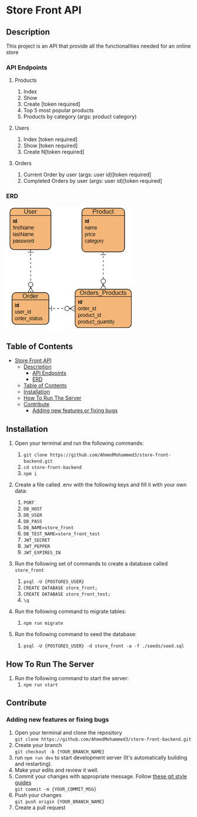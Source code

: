 # Store Front API

## Description

This project is an API that provide all the functionalities needed for an online store

### API Endpoints

1. Products

    1. Index
    2. Show
    3. Create [token required]
    4. Top 5 most popular products
    5. Products by category (args: product category)

1. Users
    1. Index [token required]
    2. Show [token required]
    3. Create N[token required]
1. Orders
    1. Current Order by user (args: user id)[token required]
    2. Completed Orders by user (args: user id)[token required]

### ERD
![ERD](./erd.png)
## Table of Contents

- [Store Front API](#store-front-api)
  - [Description](#description)
    - [API Endpoints](#api-endpoints)
    - [ERD](#erd)
  - [Table of Contents](#table-of-contents)
  - [Installation](#installation)
  - [How To Run The Server](#how-to-run-the-server)
  - [Contribute](#contribute)
    - [Adding new features or fixing bugs](#adding-new-features-or-fixing-bugs)

## Installation

1. Open your terminal and run the following commands:<br/>

    1. `git clone https://github.com/AhmedMohammed3/store-front-backend.git`
    2. `cd store-front-backend`
    3. `npm i`

2. Create a file called .env with the following keys and fill it with your own data:<br/>
    1. `PORT`
    2. `DB_HOST`
    3. `DB_USER`
    4. `DB_PASS`
    5. `DB_NAME=store_front`
    6. `DB_TEST_NAME=store_front_test`
    7. `JWT_SECRET`
    8. `JWT_PEPPER`
    9. `JWT_EXPIRES_IN`
3. Run the following set of commands to create a database called `store_front`<br/>

    1. `psql -U {POSTGRES_USER}`
    2. `CREATE DATABASE store_front;`
    3. `CREATE DATABASE store_front_test;`
    4. `\q`

4. Run the following command to migrate tables:<br/>
    1. `npm run migrate`
5. Run the following command to seed the database:<br/>
    1. `psql -U {POSTGRES_USER} -d store_front -a -f ./seeds/seed.sql`

## How To Run The Server

1. Run the following command to start the server:<br/>
    1. `npm run start`

## Contribute

### Adding new features or fixing bugs

1. Open your terminal and clone the repository<br/>
   `git clone https://github.com/AhmedMohammed3/store-front-backend.git`
2. Create your branch<br/>
   `git checkout -b {YOUR_BRANCH_NAME}`
3. run `npm run dev` to start development server (It's automatically building and restarting).
4. Make your edits and review it well.
5. Commit your changes with appropriate message. Follow [these git style guides](https://udacity.github.io/git-styleguide/)<br/>
   `git commit -m {YOUR_COMMIT_MSG}`
6. Push your changes<br/>
   `git push origin {YOUR_BRANCH_NAME}`
7. Create a pull request
